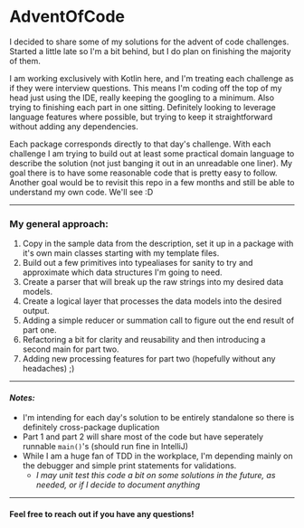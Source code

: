 # AdventOfCode
I decided to share some of my solutions for the advent of code challenges. Started a little late so I'm a bit behind, but I do plan on finishing the majority of them.

I am working exclusively with Kotlin here, and I'm treating each challenge as if they were interview questions. This means I'm coding off the top of my head just using the IDE, really keeping the googling to a minimum. Also trying to finishing each part in one sitting. Definitely looking to leverage language features where possible, but trying to keep it straightforward without adding any dependencies.

Each package corresponds directly to that day's challenge. With each challenge I am trying to build out at least some practical domain language to describe the solution (not just banging it out in an unreadable one liner). My goal there is to have some reasonable code that is pretty easy to follow. Another goal would be to revisit this repo in a few months and still be able to understand my own code. We'll see :D

___

### My general approach:

1. Copy in the sample data from the description, set it up in a package with it's own main classes starting with my template files. 
3. Build out a few primitives into typealiases for sanity to try and approximate which data structures I'm going to need.
4. Create a parser that will break up the raw strings into my desired data models.
5. Create a logical layer that processes the data models into the desired output.
6. Adding a simple reducer or summation call to figure out the end result of part one.
7. Refactoring a bit for clarity and reusability and then introducing a second main for part two.
8. Adding new processing features for part two (hopefully without any headaches) ;)

___

#### *Notes:*
  - I'm intending for each day's solution to be entirely standalone so there is definitely cross-package duplication
  - Part 1 and part 2 will share most of the code but have seperately runnable `main()`'s (should run fine in IntelliJ)
  - While I am a huge fan of TDD in the workplace, I'm depending mainly on the debugger and simple print statements for validations.
    - *I may unit test this code a bit on some solutions in the future, as needed, or if I decide to document anything*

___

#### Feel free to reach out if you have any questions! 
 

